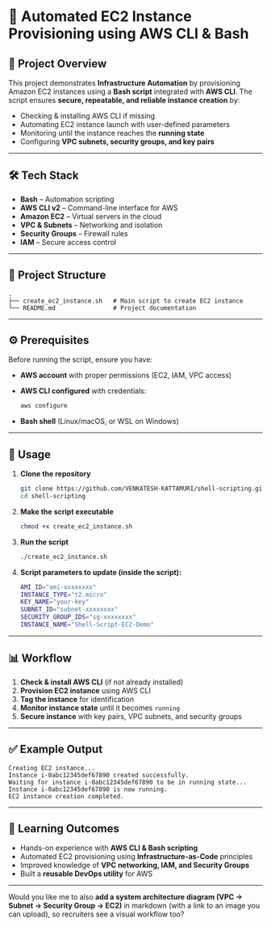 # 🚀 Automated EC2 Instance Provisioning using AWS CLI & Bash

## 📌 Project Overview

This project demonstrates **Infrastructure Automation** by provisioning Amazon EC2 instances using a **Bash script** integrated with **AWS CLI**.
The script ensures **secure, repeatable, and reliable instance creation** by:

* Checking & installing AWS CLI if missing
* Automating EC2 instance launch with user-defined parameters
* Monitoring until the instance reaches the **running state**
* Configuring **VPC subnets, security groups, and key pairs**

---

## 🛠️ Tech Stack

* **Bash** – Automation scripting
* **AWS CLI v2** – Command-line interface for AWS
* **Amazon EC2** – Virtual servers in the cloud
* **VPC & Subnets** – Networking and isolation
* **Security Groups** – Firewall rules
* **IAM** – Secure access control

---

## 📂 Project Structure

```
.
├── create_ec2_instance.sh   # Main script to create EC2 instance
└── README.md                # Project documentation
```

---

## ⚙️ Prerequisites

Before running the script, ensure you have:

* **AWS account** with proper permissions (EC2, IAM, VPC access)
* **AWS CLI configured** with credentials:

  ```bash
  aws configure
  ```
* **Bash shell** (Linux/macOS, or WSL on Windows)

---

## 🚀 Usage

1. **Clone the repository**

   ```bash
   git clone https://github.com/VENKATESH-KATTAMURI/shell-scripting.git
   cd shell-scripting
   ```

2. **Make the script executable**

   ```bash
   chmod +x create_ec2_instance.sh
   ```

3. **Run the script**

   ```bash
   ./create_ec2_instance.sh
   ```

4. **Script parameters to update (inside the script):**

   ```bash
   AMI_ID="ami-xxxxxxxx"
   INSTANCE_TYPE="t2.micro"
   KEY_NAME="your-key"
   SUBNET_ID="subnet-xxxxxxxx"
   SECURITY_GROUP_IDS="sg-xxxxxxxx"
   INSTANCE_NAME="Shell-Script-EC2-Demo"
   ```

---

## 📊 Workflow

1. **Check & install AWS CLI** (if not already installed)
2. **Provision EC2 instance** using AWS CLI
3. **Tag the instance** for identification
4. **Monitor instance state** until it becomes `running`
5. **Secure instance** with key pairs, VPC subnets, and security groups

---

## ✅ Example Output

```
Creating EC2 instance...
Instance i-0abc12345def67890 created successfully.
Waiting for instance i-0abc12345def67890 to be in running state...
Instance i-0abc12345def67890 is now running.
EC2 instance creation completed.
```

---

## 📖 Learning Outcomes

* Hands-on experience with **AWS CLI & Bash scripting**
* Automated EC2 provisioning using **Infrastructure-as-Code** principles
* Improved knowledge of **VPC networking, IAM, and Security Groups**
* Built a **reusable DevOps utility** for AWS

---

Would you like me to also **add a system architecture diagram (VPC → Subnet → Security Group → EC2)** in markdown (with a link to an image you can upload), so recruiters see a visual workflow too?
